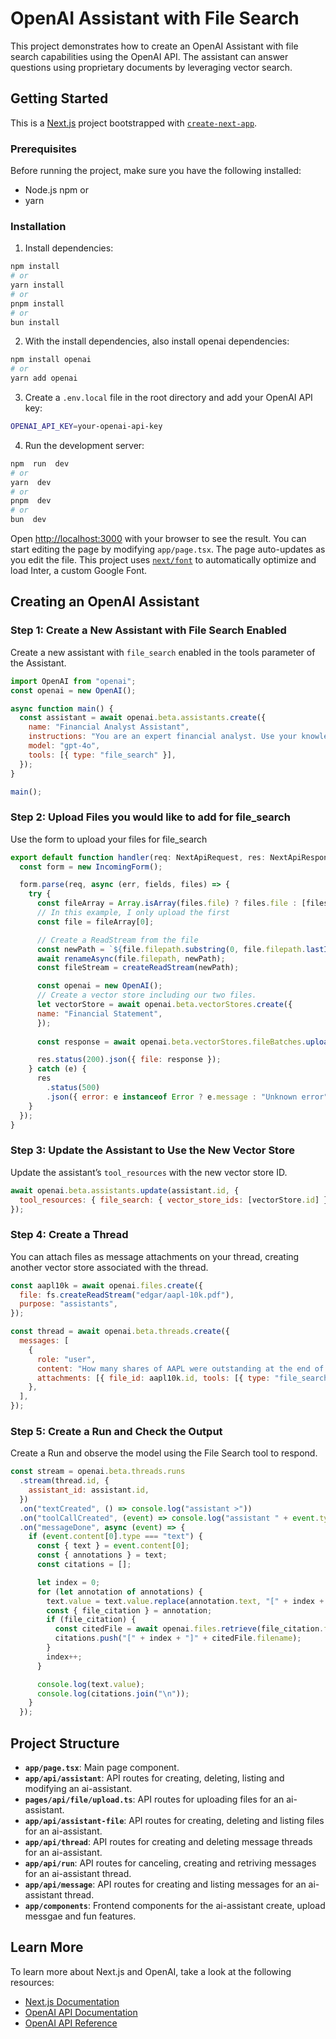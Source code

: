 # OpenAI Assistant with File Search

This project demonstrates how to create an OpenAI Assistant with file search capabilities using the OpenAI API. The assistant can answer questions using proprietary documents by leveraging vector search.

## Getting Started
This is a [Next.js](https://nextjs.org/) project bootstrapped with [`create-next-app`](https://github.com/vercel/next.js/tree/canary/packages/create-next-app).


### Prerequisites

Before running the project, make sure you have the following installed:
 - Node.js npm or
 - yarn

  
### Installation
1. Install dependencies: 
```bash
npm install
# or
yarn install
# or
pnpm install
# or
bun install
```

2. With the install dependencies, also install openai dependencies: 
```bash
npm install openai
# or
yarn add openai
```

3. Create a `.env.local` file in the root directory and add your OpenAI API key:
```bash
OPENAI_API_KEY=your-openai-api-key
```

4. Run the development server:
```bash
npm  run  dev
# or
yarn  dev
# or
pnpm  dev
# or
bun  dev
```
Open [http://localhost:3000](http://localhost:3000) with your browser to see the result.
You can start editing the page by modifying `app/page.tsx`. The page auto-updates as you edit the file.
This project uses [`next/font`](https://nextjs.org/docs/basic-features/font-optimization) to automatically optimize and load Inter, a custom Google Font.

## Creating an OpenAI Assistant

### Step 1: Create a New Assistant with File Search Enabled

Create a new assistant with `file_search` enabled in the tools parameter of the Assistant.

```javascript
import OpenAI from "openai";
const openai = new OpenAI();

async function main() {
  const assistant = await openai.beta.assistants.create({
    name: "Financial Analyst Assistant",
    instructions: "You are an expert financial analyst. Use your knowledge base to answer questions about audited financial statements.",
    model: "gpt-4o",
    tools: [{ type: "file_search" }],
  });
}

main();
```

### Step 2: Upload Files you would like to add for file_search

Use the form to upload your files for file_search

```javascript
export default function handler(req: NextApiRequest, res: NextApiResponse) {
  const form = new IncomingForm();

  form.parse(req, async (err, fields, files) => {
    try {
      const fileArray = Array.isArray(files.file) ? files.file : [files.file]
      // In this example, I only upload the first
      const file = fileArray[0];

      // Create a ReadStream from the file
      const newPath = `${file.filepath.substring(0, file.filepath.lastIndexOf('\\') + 1)}${file.originalFilename}`;
      await renameAsync(file.filepath, newPath);
      const fileStream = createReadStream(newPath);      

      const openai = new OpenAI();
      // Create a vector store including our two files.
      let vectorStore = await openai.beta.vectorStores.create({
      name: "Financial Statement",
      });
    
      const response = await openai.beta.vectorStores.fileBatches.uploadAndPoll(vectorStore.id, fileStreams);

      res.status(200).json({ file: response });
    } catch (e) {
      res
        .status(500)
        .json({ error: e instanceof Error ? e.message : "Unknown error" });
    }
  });
}
```

### Step 3: Update the Assistant to Use the New Vector Store
Update the assistant’s `tool_resources` with the new vector store ID.

```javascript
await openai.beta.assistants.update(assistant.id, {
  tool_resources: { file_search: { vector_store_ids: [vectorStore.id] } },
});
```

### Step 4: Create a Thread

You can attach files as message attachments on your thread, creating another vector store associated with the thread.

```javascript
const aapl10k = await openai.files.create({
  file: fs.createReadStream("edgar/aapl-10k.pdf"),
  purpose: "assistants",
});

const thread = await openai.beta.threads.create({
  messages: [
    {
      role: "user",
      content: "How many shares of AAPL were outstanding at the end of October 2023?",
      attachments: [{ file_id: aapl10k.id, tools: [{ type: "file_search" }] }],
    },
  ],
});

```

### Step 5: Create a Run and Check the Output

Create a Run and observe the model using the File Search tool to respond.

```javascript
const stream = openai.beta.threads.runs
  .stream(thread.id, {
    assistant_id: assistant.id,
  })
  .on("textCreated", () => console.log("assistant >"))
  .on("toolCallCreated", (event) => console.log("assistant " + event.type))
  .on("messageDone", async (event) => {
    if (event.content[0].type === "text") {
      const { text } = event.content[0];
      const { annotations } = text;
      const citations = [];

      let index = 0;
      for (let annotation of annotations) {
        text.value = text.value.replace(annotation.text, "[" + index + "]");
        const { file_citation } = annotation;
        if (file_citation) {
          const citedFile = await openai.files.retrieve(file_citation.file_id);
          citations.push("[" + index + "]" + citedFile.filename);
        }
        index++;
      }

      console.log(text.value);
      console.log(citations.join("\n"));
    }
  });
```

## Project Structure

-   **`app/page.tsx`**: Main page component.
-   **`app/api/assistant`**: API routes for creating, deleting, listing and modifying an ai-assistant.
-   **`pages/api/file/upload.ts`**: API routes for uploading files for an ai-assistant.
-   **`app/api/assistant-file`**: API routes for creating, deleting and listing files for an ai-assistant.
-   **`app/api/thread`**: API routes for creating and deleting message threads for an ai-assistant.
-   **`app/api/run`**: API routes for canceling, creating and retriving messages for an ai-assistant thread.
-   **`app/api/message`**: API routes for creating and listing messages for an ai-assistant thread.
-   **`app/components`**: Frontend components for the ai-assistant create, upload messgae and fun features. 

## Learn More

To learn more about Next.js and OpenAI, take a look at the following resources:

-   [Next.js Documentation](https://nextjs.org/docs)
-   [OpenAI API Documentation](https://platform.openai.com/docs/assistants/tools/file-search/)
-  [OpenAI API Reference](https://platform.openai.com/docs/api-reference/assistants/createAssistant/)